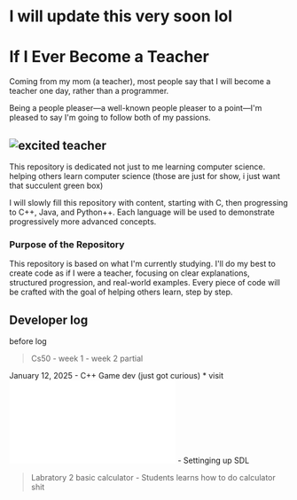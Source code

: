 # I will update this very soon lol
# If I Ever Become a Teacher

Coming from my mom (a teacher), most people say that I will become a teacher one day, rather than a programmer.

Being a people pleaser—a well-known people pleaser to a point—I'm pleased to say I'm going to follow both of my passions.

![excited teacher](https://i.pinimg.com/originals/bf/95/c5/bf95c53a70819967d79c6ce2ff6883bc.gif)
---

This repository is dedicated not just to me learning computer science. helping others learn computer science
(those are just for show, i just want that succulent green box)

I will slowly fill this repository with content, starting with C, then progressing to C++, Java, and Python++. Each language will be used to demonstrate progressively more advanced concepts. 

### Purpose of the Repository
This repository is based on what I'm currently studying. I'll do my best to create code as if I were a teacher, focusing on clear explanations, structured progression, and real-world examples. Every piece of code will be crafted with the goal of helping others learn, step by step.



## Developer log
before log
> Cs50
    -   week 1
    -   week 2 partial

January 12, 2025
    - C++ Game dev (just got curious)
        * visit ![credits](./references.md)
    - Settinging up SDL 


> Labratory 2 basic calculator
    - Students learns how to do calculator shit


